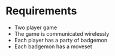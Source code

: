 # Requirements
- Two player game
- The game is communicated wirelessly
- Each player has a party of badgemon
- Each badgemon has a moveset